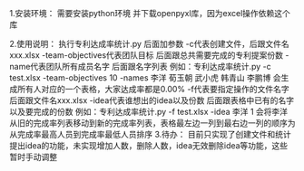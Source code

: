 1.安装环境：
	需要安装python环境 并下载openpyxl库，因为excel操作依赖这个库

2.使用说明：
	执行专利达成率统计.py 后面加参数
	 -c代表创建文件，后跟文件名xxx.xlsx 
	 -team-objectives代表团队目标 后面跟总共需要完成的专利提案份数
	 -name代表团队所有成员名字 后面跟名字列表
	 例如：专利达成率统计.py -c test.xlsx -team-objectives 10 -names 李洋 荀玉朝 武小虎 韩青山 李鹏博
	 	会生成所有人对应的一个表格，大家达成率都是0.00%
	-f代表要指定操作的文件名字 后面跟文件名xxx.xlsx
	-idea代表谁想出的idea以及份数 后面跟表格中已有的名字以及要完成的份数
	例如：专利达成率统计.py -f test.xlsx -idea 李洋 1
		会将李洋从旧的完成率列表移动到新的完成率列表，表格最左边一列到最右边一列的顺序为从完成率最高人员到完成率最低人员排序
3.待办：
	目前只实现了创建文件和统计提出idea的功能，未实现增加人数，删除人数，idea无效删除idea等功能，这些暂时手动调整